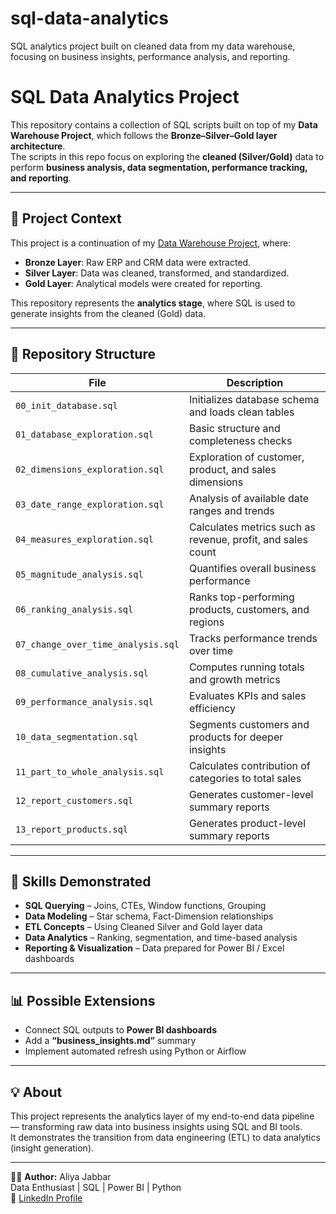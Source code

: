 # sql-data-analytics
SQL analytics project built on cleaned data from my data warehouse, focusing on business insights, performance analysis, and reporting.
# SQL Data Analytics Project

This repository contains a collection of SQL scripts built on top of my **Data Warehouse Project**, which follows the **Bronze–Silver–Gold layer architecture**.  
The scripts in this repo focus on exploring the **cleaned (Silver/Gold)** data to perform **business analysis, data segmentation, performance tracking, and reporting**.

---

## 🧱 Project Context

This project is a continuation of my [Data Warehouse Project](../data-warehouse-project), where:
- **Bronze Layer**: Raw ERP and CRM data were extracted.
- **Silver Layer**: Data was cleaned, transformed, and standardized.
- **Gold Layer**: Analytical models were created for reporting.

This repository represents the **analytics stage**, where SQL is used to generate insights from the cleaned (Gold) data.

---

## 📂 Repository Structure

| File | Description |
|------|--------------|
| `00_init_database.sql` | Initializes database schema and loads clean tables |
| `01_database_exploration.sql` | Basic structure and completeness checks |
| `02_dimensions_exploration.sql` | Exploration of customer, product, and sales dimensions |
| `03_date_range_exploration.sql` | Analysis of available date ranges and trends |
| `04_measures_exploration.sql` | Calculates metrics such as revenue, profit, and sales count |
| `05_magnitude_analysis.sql` | Quantifies overall business performance |
| `06_ranking_analysis.sql` | Ranks top-performing products, customers, and regions |
| `07_change_over_time_analysis.sql` | Tracks performance trends over time |
| `08_cumulative_analysis.sql` | Computes running totals and growth metrics |
| `09_performance_analysis.sql` | Evaluates KPIs and sales efficiency |
| `10_data_segmentation.sql` | Segments customers and products for deeper insights |
| `11_part_to_whole_analysis.sql` | Calculates contribution of categories to total sales |
| `12_report_customers.sql` | Generates customer-level summary reports |
| `13_report_products.sql` | Generates product-level summary reports |

---

## 🧠 Skills Demonstrated

- **SQL Querying** – Joins, CTEs, Window functions, Grouping  
- **Data Modeling** – Star schema, Fact-Dimension relationships  
- **ETL Concepts** – Using Cleaned Silver and Gold layer data  
- **Data Analytics** – Ranking, segmentation, and time-based analysis  
- **Reporting & Visualization** – Data prepared for Power BI / Excel dashboards

---

## 📊 Possible Extensions

- Connect SQL outputs to **Power BI dashboards**
- Add a **“business_insights.md”** summary
- Implement automated refresh using Python or Airflow

---

## 💡 About

This project represents the analytics layer of my end-to-end data pipeline — transforming raw data into business insights using SQL and BI tools.  
It demonstrates the transition from data engineering (ETL) to data analytics (insight generation).

---

👩‍💻 **Author:** Aliya Jabbar  
 Data Enthusiast | SQL | Power BI | Python  
🔗 [LinkedIn Profile](#)

